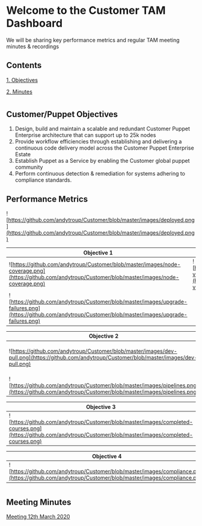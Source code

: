 # Welcome to the Customer TAM Dashboard

We will be sharing key performance metrics and regular TAM meeting minutes & recordings

## Contents
[1. Objectives](#objectives)

[2. Minutes](#minutes)

# <a name="objectives"></a>
## Customer/Puppet Objectives

1. Design, build and maintain a scalable and redundant Customer Puppet Enterprise architecture that can support up to 25k nodes
2. Provide workflow efficiencies through establishing and delivering a continuous code delivery model across the Customer Puppet Enterprise Estate
3. Establish Puppet as a Service by enabling the Customer global puppet community
4. Perform continuous detection & remediation for systems adhering to compliance standards.


## Performance Metrics
![https://github.com/andytroup/Customer/blob/master/images/deployed.png](https://github.com/andytroup/Customer/blob/master/images/deployed.png)

| Objective 1 |   |
| ----------- | - |
| ![https://github.com/andytroup/Customer/blob/master/images/node-coverage.png](https://github.com/andytroup/Customer/blob/master/images/node-coverage.png) | ![https://github.com/andytroup/Customer/blob/master/images/puppet-versions.png](https://github.com/andytroup/Customer/blob/master/images/puppet-versions.png) |
| ![https://github.com/andytroup/Customer/blob/master/images/upgrade-failures.png](https://github.com/andytroup/Customer/blob/master/images/upgrade-failures.png) | |


| Objective 2 |   |
| ----------- | - |
| ![https://github.com/andytroup/Customer/blob/master/images/dev-pull.png](https://github.com/andytroup/Customer/blob/master/images/dev-pull.png) | ![https://github.com/andytroup/Customer/blob/master/images/prod-pull.png](https://github.com/andytroup/Customer/blob/master/images/prod-pull.png) |
| ![https://github.com/andytroup/Customer/blob/master/images/pipelines.png](https://github.com/andytroup/Customer/blob/master/images/pipelines.png) | |

| Objective 3 |   |
| ----------- | - |
| ![https://github.com/andytroup/Customer/blob/master/images/completed-courses.png](https://github.com/andytroup/Customer/blob/master/images/completed-courses.png) | ![https://github.com/andytroup/Customer/blob/master/images/remote-enablement-attendees.png](https://github.com/andytroup/Customer/blob/master/images/remote-enablement-attendees.png) |

| Objective 4 |
| ----------- |
| ![https://github.com/andytroup/Customer/blob/master/images/compliance.png](https://github.com/andytroup/Customer/blob/master/images/compliance.png) |

# <a name="minutes"></a>
## Meeting Minutes
[Meeting 12th March 2020](https://github.com/andytroup/Customer/blob/master/minutes/20200312.md)

